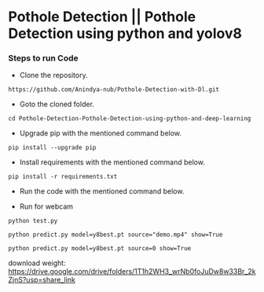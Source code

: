 # Pothole Detection || Pothole Detection using python and yolov8



### Steps to run Code
- Clone the repository.
```
https://github.com/Anindya-nub/Pothole-Detection-with-Dl.git
```
- Goto the cloned folder.
```
cd Pothole-Detection-Pothole-Detection-using-python-and-deep-learning

```
- Upgrade pip with the mentioned command below.
```
pip install --upgrade pip
```
- Install requirements with the mentioned command below.
```
pip install -r requirements.txt
```
- Run the code with the mentioned command below.

 - Run for webcam
 
`python test.py`

`python predict.py model=y8best.pt source="demo.mp4" show=True`

`python predict.py model=y8best.pt source=0 show=True`


download weight: https://drive.google.com/drive/folders/1T1h2WH3_wrNb0foJuDw8w33Br_2kZjnS?usp=share_link


